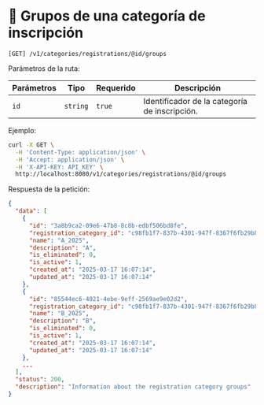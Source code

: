 # 👥 Grupos de una categoría de inscripción

```
[GET] /v1/categories/registrations/@id/groups
```

Parámetros de la ruta:

| Parámetros | Tipo | Requerido | Descripción |
| ---------- | ---- | --------- | ----------- |
| `id` | `string` | `true` | Identificador de la categoría de inscripción. |

Ejemplo:

```bash
curl -X GET \
  -H 'Content-Type: application/json' \
  -H 'Accept: application/json' \
  -H 'X-API-KEY: API_KEY' \
  http://localhost:8080/v1/categories/registrations/@id/groups
```

Respuesta de la petición:

```json
{
  "data": [
    {
      "id": "3a8b9ca2-09e6-47b8-8c8b-edbf506bd8fe",
      "registration_category_id": "c98fb1f7-837b-4301-947f-8367f6fb29b8",
      "name": "A_2025",
      "description": "A",
      "is_eliminated": 0,
      "is_active": 1,
      "created_at": "2025-03-17 16:07:14",
      "updated_at": "2025-03-17 16:07:14"
    },
    {
      "id": "85544ec6-4021-4ebe-9eff-2569ae9e02d2",
      "registration_category_id": "c98fb1f7-837b-4301-947f-8367f6fb29b8",
      "name": "B_2025",
      "description": "B",
      "is_eliminated": 0,
      "is_active": 1,
      "created_at": "2025-03-17 16:07:14",
      "updated_at": "2025-03-17 16:07:14"
    },
    ...
  ],
  "status": 200,
  "description": "Information about the registration category groups"
}
```
